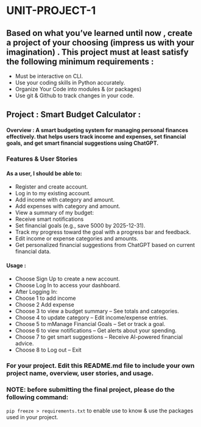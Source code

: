 # UNIT-PROJECT-1



## Based on what you’ve learned until now , create a project of your choosing (impress us with your imagination) . This project must at least satisfy the following minimum requirements :

- Must be interactive on CLI.
- Use your coding skills in Python accurately.
- Organize Your Code into modules & (or packages)
- Use git & Github to track changes in your code.

## Project : Smart Budget Calculator :

#### Overview : A smart budgeting system for managing personal finances effectively. that helps users track income and expenses, set financial goals, and get smart financial suggestions using ChatGPT. 

### Features & User Stories
#### As a user, I should be able to: 
- Register and create account.
- Log in to my existing account.
- Add income with category and amount.
- Add expenses with category and amount.
- View a summary of my budget:
- Receive smart notifications
- Set financial goals (e.g., save 5000 by 2025-12-31).
- Track my progress toward the goal with a progress bar and feedback.
- Edit income or expense categories and amounts.
- Get personalized financial suggestions from ChatGPT based on current financial data.


#### Usage :
 - Choose Sign Up to create a new account.
 - Choose Log In to access your dashboard.
 - After Logging In:
 - Choose 1 to add income 
 - Choose 2 Add expense 
 - Choose 3 to view a budget summary – See totals and categories.
 - Choose 4 to update category – Edit income/expense entries.
 - Choose 5 to mManage Financial Goals – Set or track a goal.
 - Choose 6 to view notifications – Get alerts about your spending.
 - Choose 7 to get smart suggestions – Receive AI-powered financial advice.
 - Choose 8 to Log out – Exit 


### For your project. Edit this README.md file to include your own project name,  overview, user stories, and usage. 

### NOTE: before submitting the final project, please do the following command:
`pip freeze > requirements.txt` to enable use to know & use the packages used in your project.
